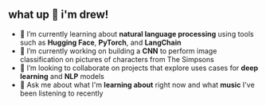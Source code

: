 ## what up 👋 i'm drew!
- 🌱 I’m currently learning about **natural language processing** using tools such as **Hugging Face**, **PyTorch**, and **LangChain**
- 🔭 I’m currently working on building a **CNN** to perform image classification on pictures of characters from The Simpsons
- 👯 I’m looking to collaborate on projects that explore uses cases for **deep learning** and **NLP** models
- 💬 Ask me about what I'm **learning about** right now and what **music** I've been listening to recently
<!--
**dross20/dross20** is a ✨ _special_ ✨ repository because its `README.md` (this file) appears on your GitHub profile.

Here are some ideas to get you started:

- 🔭 I’m currently working on ...
- 🌱 I’m currently learning ...
- 👯 I’m looking to collaborate on ...
- 🤔 I’m looking for help with ...
- 💬 Ask me about ...
- 📫 How to reach me: ...
- 😄 Pronouns: ...
- ⚡ Fun fact: ...
-->

